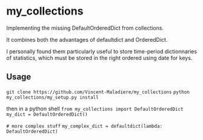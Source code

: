 # my_collections
Implementing the missing DefaultOrderedDict from collections.

It combines both the advantages of defaultdict and OrderedDict. 

I personally found them particularly useful to store time-period dictionnaries of statistics,
which must be stored in the right ordered using date for keys.

## Usage
`git clone https://github.com/Vincent-Maladiere/my_collections`
`python my_collections/my_setup.py install`

then in a python shell
`from my_collections import DefaultOrderedDict`
`my_dict = DefaultOrderedDict()`

`# more complex stuff`
`my_complex_dict = defaultdict(lambda: DefaultOrderedDict)`

